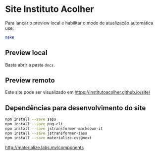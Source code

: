 # Site Instituto Acolher

Para lançar o preview local e habilitar o modo de atualização automática use:

```bash
make
```

## Preview local

Basta abrir a pasta `docs`.

## Preview remoto

Este site pode ser visualizado em https://institutoacolher.github.io/site/

## Dependências para desenvolvimento do site

```bash
npm install --save sass
npm install --save pug-cli
npm install --save jstransformer-markdown-it
npm install --save jstransformer-sass
npm install --save materialize-css@next
```

http://materialize.labs.my/components
